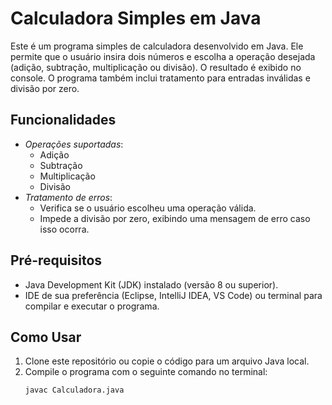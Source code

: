 # Calculadora Simples em Java

Este é um programa simples de calculadora desenvolvido em Java. Ele permite que o usuário insira dois números e escolha a operação desejada (adição, subtração, multiplicação ou divisão). O resultado é exibido no console. O programa também inclui tratamento para entradas inválidas e divisão por zero.

## Funcionalidades

- *Operações suportadas*:
    - Adição
    - Subtração
    - Multiplicação
    - Divisão
- *Tratamento de erros*:
    - Verifica se o usuário escolheu uma operação válida.
    - Impede a divisão por zero, exibindo uma mensagem de erro caso isso ocorra.

## Pré-requisitos

- Java Development Kit (JDK) instalado (versão 8 ou superior).
- IDE de sua preferência (Eclipse, IntelliJ IDEA, VS Code) ou terminal para compilar e executar o programa.

## Como Usar

1. Clone este repositório ou copie o código para um arquivo Java local.
2. Compile o programa com o seguinte comando no terminal:
   ```bash
   javac Calculadora.java